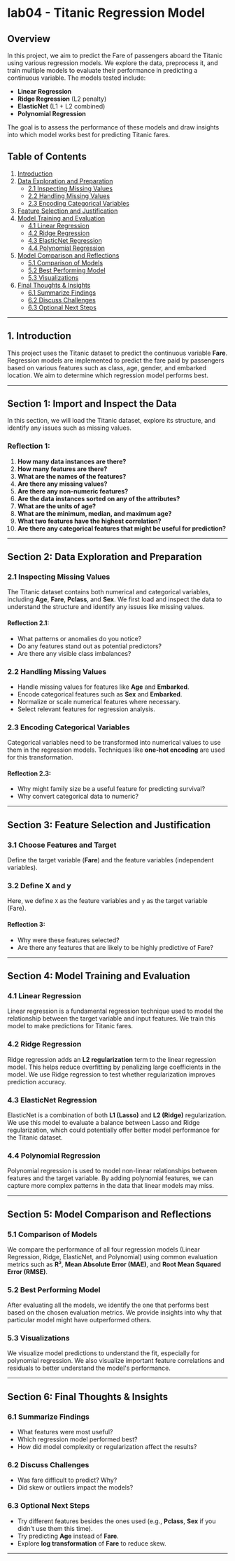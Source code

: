 # lab04 - Titanic Regression Model

## Overview
In this project, we aim to predict the Fare of passengers aboard the Titanic using various regression models. We explore the data, preprocess it, and train multiple models to evaluate their performance in predicting a continuous variable. The models tested include:
- **Linear Regression**
- **Ridge Regression** (L2 penalty)
- **ElasticNet** (L1 + L2 combined)
- **Polynomial Regression**

The goal is to assess the performance of these models and draw insights into which model works best for predicting Titanic fares.

## Table of Contents
1. [Introduction](#introduction)
2. [Data Exploration and Preparation](#data-exploration-and-preparation)
    - [2.1 Inspecting Missing Values](#21-inspecting-missing-values)
    - [2.2 Handling Missing Values](#22-handling-missing-values)
    - [2.3 Encoding Categorical Variables](#23-encoding-categorical-variables)
3. [Feature Selection and Justification](#feature-selection-and-justification)
4. [Model Training and Evaluation](#model-training-and-evaluation)
    - [4.1 Linear Regression](#41-linear-regression)
    - [4.2 Ridge Regression](#42-ridge-regression)
    - [4.3 ElasticNet Regression](#43-elasticnet-regression)
    - [4.4 Polynomial Regression](#44-polynomial-regression)
5. [Model Comparison and Reflections](#model-comparison-and-reflections)
    - [5.1 Comparison of Models](#51-comparison-of-models)
    - [5.2 Best Performing Model](#52-best-performing-model)
    - [5.3 Visualizations](#53-visualizations)
6. [Final Thoughts & Insights](#final-thoughts--insights)
    - [6.1 Summarize Findings](#61-summarize-findings)
    - [6.2 Discuss Challenges](#62-discuss-challenges)
    - [6.3 Optional Next Steps](#63-optional-next-steps)

---

## 1. Introduction
This project uses the Titanic dataset to predict the continuous variable **Fare**. Regression models are implemented to predict the fare paid by passengers based on various features such as class, age, gender, and embarked location. We aim to determine which regression model performs best.

---

## Section 1: Import and Inspect the Data
In this section, we will load the Titanic dataset, explore its structure, and identify any issues such as missing values.

### Reflection 1:
1) **How many data instances are there?**
2) **How many features are there?**
3) **What are the names of the features?**
4) **Are there any missing values?**
5) **Are there any non-numeric features?**
6) **Are the data instances sorted on any of the attributes?**
7) **What are the units of age?**
8) **What are the minimum, median, and maximum age?**
9) **What two features have the highest correlation?**
10) **Are there any categorical features that might be useful for prediction?**

---

## Section 2: Data Exploration and Preparation

### 2.1 Inspecting Missing Values
The Titanic dataset contains both numerical and categorical variables, including **Age**, **Fare**, **Pclass**, and **Sex**. We first load and inspect the data to understand the structure and identify any issues like missing values.

#### Reflection 2.1:
- What patterns or anomalies do you notice?
- Do any features stand out as potential predictors?
- Are there any visible class imbalances?

### 2.2 Handling Missing Values
- Handle missing values for features like **Age** and **Embarked**.
- Encode categorical features such as **Sex** and **Embarked**.
- Normalize or scale numerical features where necessary.
- Select relevant features for regression analysis.

### 2.3 Encoding Categorical Variables
Categorical variables need to be transformed into numerical values to use them in the regression models. Techniques like **one-hot encoding** are used for this transformation.

#### Reflection 2.3:
- Why might family size be a useful feature for predicting survival?
- Why convert categorical data to numeric?

---

## Section 3: Feature Selection and Justification

### 3.1 Choose Features and Target
Define the target variable (**Fare**) and the feature variables (independent variables).

### 3.2 Define X and y
Here, we define `X` as the feature variables and `y` as the target variable (Fare).

#### Reflection 3:
- Why were these features selected?
- Are there any features that are likely to be highly predictive of Fare?

---

## Section 4: Model Training and Evaluation

### 4.1 Linear Regression
Linear regression is a fundamental regression technique used to model the relationship between the target variable and input features. We train this model to make predictions for Titanic fares.

### 4.2 Ridge Regression
Ridge regression adds an **L2 regularization** term to the linear regression model. This helps reduce overfitting by penalizing large coefficients in the model. We use Ridge regression to test whether regularization improves prediction accuracy.

### 4.3 ElasticNet Regression
ElasticNet is a combination of both **L1 (Lasso)** and **L2 (Ridge)** regularization. We use this model to evaluate a balance between Lasso and Ridge regularization, which could potentially offer better model performance for the Titanic dataset.

### 4.4 Polynomial Regression
Polynomial regression is used to model non-linear relationships between features and the target variable. By adding polynomial features, we can capture more complex patterns in the data that linear models may miss.

---

## Section 5: Model Comparison and Reflections

### 5.1 Comparison of Models
We compare the performance of all four regression models (Linear Regression, Ridge, ElasticNet, and Polynomial) using common evaluation metrics such as **R²**, **Mean Absolute Error (MAE)**, and **Root Mean Squared Error (RMSE)**.

### 5.2 Best Performing Model
After evaluating all the models, we identify the one that performs best based on the chosen evaluation metrics. We provide insights into why that particular model might have outperformed others.

### 5.3 Visualizations
We visualize model predictions to understand the fit, especially for polynomial regression. We also visualize important feature correlations and residuals to better understand the model's performance.

---

## Section 6: Final Thoughts & Insights

### 6.1 Summarize Findings
- What features were most useful?
- Which regression model performed best?
- How did model complexity or regularization affect the results?

### 6.2 Discuss Challenges
- Was fare difficult to predict? Why?
- Did skew or outliers impact the models?

### 6.3 Optional Next Steps
- Try different features besides the ones used (e.g., **Pclass**, **Sex** if you didn't use them this time).
- Try predicting **Age** instead of **Fare**.
- Explore **log transformation** of **Fare** to reduce skew.

---